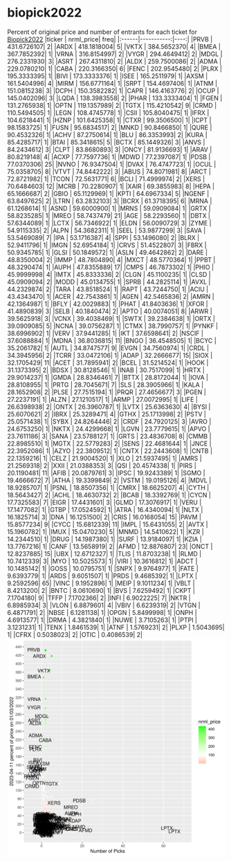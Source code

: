 # biopick2022
Percent of original price and number of entrants for each ticket for [Biopick2022](https://twitter.com/hashtag/Biopick2022)
|ticker |  nrml_price| freq|
|:------|-----------:|----:|
|PRVB   | 431.6726107|    2|
|ARDX   | 418.1818004|    5|
|VKTX   | 384.5652370|    4|
|BMEA   | 367.7852392|    1|
|VRNA   | 316.8154997|    2|
|VYGR   | 294.4649412|    2|
|MDGL   | 276.2331930|    3|
|ASRT   | 267.4311810|    2|
|ALDX   | 259.7500086|    2|
|ADMA   | 229.0780210|    1|
|CABA   | 220.3166350|    6|
|FENC   | 202.9545480|    2|
|PLRX   | 195.3333395|    1|
|BIVI   | 173.3333376|    1|
|ISEE   | 165.2511979|    1|
|AXSM   | 161.5404996|    4|
|MIRM   | 156.6771164|    1|
|SRPT   | 154.4697406|    1|
|ATNM   | 151.0815238|    3|
|DCPH   | 150.3582282|    1|
|CAPR   | 146.4163776|    2|
|OCUP   | 145.0402096|    3|
|LQDA   | 138.3983558|    2|
|PHAR   | 133.3333404|    1|
|FGEN   | 131.2765938|    1|
|OPTN   | 119.1357989|    2|
|TGTX   | 115.4210542|    9|
|CRMD   | 110.5494505|    1|
|LEGN   | 108.4745778|    1|
|CSII   | 105.8040475|    1|
|IFRX   | 104.6218441|    1|
|HZNP   | 101.6425358|    1|
|CTXR   |  99.3506500|    1|
|ICPT   |  98.1583725|    1|
|FUSN   |  95.6834517|    2|
|MNKD   |  90.8466850|    1|
|QURE   |  90.4532326|    1|
|ACHV   |  87.2750614|    1|
|BLU    |  86.3353993|    2|
|KURA   |  85.4285717|    1|
|BTAI   |  85.3418615|    5|
|BCTX   |  85.1449326|    3|
|ANVS   |  84.2434612|    3|
|CLPT   |  83.8680893|    3|
|ONCY   |  81.9136693|    1|
|ARAV   |  80.8219148|    4|
|ACXP   |  77.7597736|    1|
|MDWD   |  77.2397087|    1|
|PDSB   |  77.0370306|   25|
|NVNO   |  76.9347504|    1|
|DVAX   |  76.4747723|    1|
|OCUL   |  75.0358705|    8|
|VTVT   |  74.8442222|    3|
|ABUS   |  74.8071981|    8|
|ARCT   |  72.8721982|    1|
|TCON   |  72.5631771|    6|
|BCLI   |  71.4999974|    2|
|XERS   |  70.6484603|   12|
|MCRB   |  70.2280907|    1|
|XAIR   |  69.3855983|    8|
|HEPA   |  65.1666687|    2|
|GBIO   |  65.1129969|    1|
|KPTI   |  64.6967334|    5|
|NGENF  |  63.8497625|    2|
|LTRN   |  63.2832103|    3|
|BCRX   |  61.3718395|    6|
|MRNA   |  61.1268614|    1|
|ASND   |  59.6000900|    1|
|MRNS   |  59.0909084|    1|
|GRTX   |  58.8235285|    1|
|MREO   |  58.7437479|   21|
|AGE    |  58.2293560|    1|
|DBTX   |  57.6344089|    1|
|LCTX   |  56.7346922|    1|
|ELDN   |  56.0090729|    3|
|ZYME   |  54.9115335|    2|
|ALPN   |  54.3682311|    1|
|SEEL   |  53.9877299|    3|
|SAVA   |  53.5469089|    7|
|IPA    |  53.1716387|    4|
|SPPI   |  53.1496080|    2|
|BLRX   |  52.9411796|    1|
|IMGN   |  52.6954184|    1|
|CRVS   |  51.4522807|    3|
|FBRX   |  50.9345785|    1|
|GLSI   |  50.1849572|    1|
|ASLN   |  49.4642862|    2|
|DARE   |  48.8350004|    2|
|IMMP   |  48.7804890|    4|
|MXCT   |  48.5770364|    1|
|PPBT   |  48.3290474|    1|
|AUPH   |  47.8355889|   17|
|CMPS   |  46.7873302|    1|
|PHIO   |  45.9999998|    4|
|IMTX   |  45.8333336|    2|
|CLGN   |  45.1100235|    1|
|CLSD   |  45.0909094|    2|
|MODD   |  45.0134755|    1|
|SPRB   |  44.2825114|    1|
|AVXL   |  44.2329874|    2|
|TARA   |  43.8518524|    1|
|RAPT   |  43.7244750|    1|
|ACIU   |  43.4343470|    1|
|ACER   |  42.7543861|    1|
|AGEN   |  42.5465836|    2|
|AMRN   |  42.1364987|    1|
|BFLY   |  42.0029883|    1|
|PHAT   |  41.8403636|    1|
|XFOR   |  41.4890839|    3|
|SELB   |  40.1840474|    2|
|APTO   |  40.0074051|    8|
|ARWR   |  39.5625918|    3|
|VCNX   |  39.4038469|    1|
|SWTX   |  39.2384638|    1|
|ORTX   |  39.0909085|    5|
|NCNA   |  39.0756287|    1|
|CTMX   |  38.7990757|    1|
|PYNKF  |  38.6996902|    1|
|VERV   |  37.9441285|    1|
|IKT    |  37.6598641|    2|
|NSCIF  |  37.6088884|    1|
|MDNA   |  36.8036815|   11|
|BNGO   |  36.4548505|    1|
|BCYC   |  35.2061782|    1|
|AUTL   |  34.8747577|    9|
|EVGN   |  34.7560974|    1|
|CRDL   |  34.3945956|    2|
|TCRR   |  33.0472106|    1|
|ADAP   |  32.2666677|   15|
|SIOX   |  32.1705429|   11|
|ACET   |  31.7895941|    2|
|BCEL   |  31.5214524|    1|
|HOOK   |  31.1373395|    2|
|BDSX   |  30.8128546|    1|
|INAB   |  30.7517099|    1|
|HRTX   |  29.9014237|    1|
|GMDA   |  28.8346461|    7|
|BTTX   |  28.8172044|    1|
|IOVA   |  28.8108955|    1|
|PRTG   |  28.7045671|    7|
|SLS    |  28.3905966|    1|
|KALA   |  28.1652908|    2|
|PLSE   |  27.7515194|    1|
|PRQR   |  27.4656677|    3|
|PGEN   |  27.2237191|    1|
|ALZN   |  27.1210517|    1|
|ARMP   |  27.0072995|    1|
|LIFE   |  26.6398938|    2|
|ONTX   |  26.3960787|    1|
|LVTX   |  25.6363630|    4|
|BYSI   |  25.6070621|    2|
|IBRX   |  25.3289471|    4|
|GTHX   |  25.1713998|    2|
|PSTV   |  25.0571438|    1|
|SYBX   |  24.8264446|    2|
|CRDF   |  24.7920125|    3|
|AVRO   |  24.6753250|    1|
|NKTX   |  24.4299668|    1|
|LGVN   |  23.7779615|    1|
|APVO   |  23.7611186|    3|
|SANA   |  23.5788127|    1|
|GRTS   |  23.4836708|    8|
|CMMB   |  22.8985510|    1|
|MGTX   |  22.5779283|    2|
|SENS   |  22.4681644|    1|
|JNCE   |  22.3952086|    1|
|AZYO   |  22.3809512|    1|
|CNTX   |  22.2443608|    1|
|CNTB   |  22.1359216|    1|
|CELZ   |  21.9004520|    1|
|XLO    |  21.5937495|    1|
|AMRS   |  21.2569318|    2|
|XXII   |  21.0388353|    3|
|QSI    |  20.4574338|    1|
|PIRS   |  20.1190481|   11|
|AFIB   |  20.0879761|    3|
|IPSC   |  19.9243389|    1|
|SGMO   |  19.4666672|    7|
|ATHA   |  19.3399849|    2|
|VSTM   |  19.0195126|    4|
|MDVL   |  18.9285707|    1|
|PSNL   |  18.8507356|    1|
|CMRX   |  18.6625207|    4|
|CYTH   |  18.5643427|    2|
|ACHL   |  18.4630732|    2|
|BCAB   |  18.3392769|    1|
|CYCN   |  17.7325583|    7|
|EIGR   |  17.4431601|    3|
|GLMD   |  17.3076917|    1|
|VERU   |  17.1477082|    1|
|GTBP   |  17.0524592|    1|
|ATRA   |  16.4340094|    1|
|NLTX   |  16.1825714|    3|
|DNA    |  16.1251500|    2|
|CRIS   |  16.0168054|   15|
|PAVM   |  15.8577234|    9|
|CYCC   |  15.6812339|   11|
|IMPL   |  15.6431055|    2|
|AVTX   |  15.1960782|    1|
|IMUX   |  15.0470230|    5|
|MNMD   |  14.5410622|    1|
|KZR    |  14.2344510|    1|
|DRUG   |  14.1987380|    1|
|SURF   |  13.9184097|    1|
|KZIA   |  13.7767216|    1|
|CANF   |  13.5658919|    2|
|AFMD   |  12.8876807|   23|
|ONCT   |  12.8237885|   15|
|UBX    |  12.6712327|    1|
|TLIS   |  11.8703238|    1|
|RLMD   |  10.7412339|    3|
|MYO    |  10.5025573|    1|
|VIRI   |  10.3616812|    1|
|ADCT   |  10.1485142|    1|
|GOSS   |  10.0795751|    1|
|SNPX   |   9.9764977|    1|
|FATE   |   9.6393779|    1|
|ARDS   |   9.6051507|    1|
|PRDS   |   9.4685392|    1|
|LPTX   |   9.2592596|   65|
|VINC   |   9.1952896|    1|
|MEIP   |   9.1011234|    1|
|VBLT   |   8.4213200|    2|
|BNTC   |   8.0610690|    1|
|BVS    |   7.6259492|    1|
|CKPT   |   7.1704180|    9|
|TFFP   |   7.1702366|    2|
|INFI   |   6.9022225|    7|
|NKTR   |   6.8985934|    3|
|VLON   |   6.8879601|    4|
|VBIV   |   6.6239319|    2|
|VTGN   |   6.4871791|    2|
|NBSE   |   6.1281138|    1|
|OPGN   |   5.8499998|    1|
|ONPH   |   4.6913577|    1|
|DRMA   |   4.3821840|    1|
|NUWE   |   3.7105263|    1|
|PTPI   |   3.1231231|    1|
|TENX   |   1.8461539|    1|
|ATNF   |   1.5769231|    2|
|PLXP   |   1.5043695|    1|
|CFRX   |   0.5038023|    2|
|OTIC   |   0.4086539|    2|
![retvspicks](biopicks.png?raw=true)
